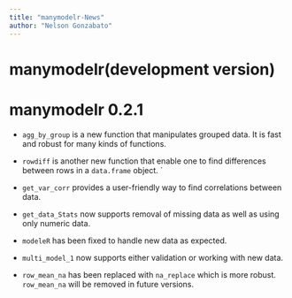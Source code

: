 ```yaml
---
title: "manymodelr-News"
author: "Nelson Gonzabato"
---
```

# manymodelr(development version)

# manymodelr 0.2.1

* `agg_by_group` is a new function that manipulates grouped data. It is fast and
   robust for many kinds of functions.

* `rowdiff` is another new function that enable one to find differences between rows
   in a `data.frame` object. 
  `
* `get_var_corr` provides a user-friendly way to find correlations between data.

* `get_data_Stats` now supports removal of missing data as well as using only numeric data.

* `modeleR` has been fixed to handle new data as expected. 

* `multi_model_1` now supports either validation or working with new data.

* `row_mean_na`  has been replaced with `na_replace` which is more robust. `row_mean_na` will be removed in future versions. 




